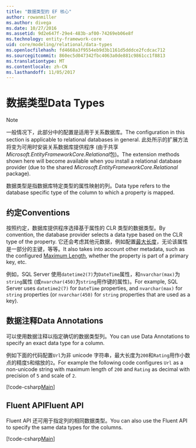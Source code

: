 ```yaml
---
title: "数据类型的 EF 核心"
author: rowanmiller
ms.author: divega
ms.date: 10/27/2016
ms.assetid: 9d2e647f-29e4-483b-af00-74269eb06e8f
ms.technology: entity-framework-core
uid: core/modeling/relational/data-types
ms.openlocfilehash: fd4668a3f9554eb9d3b1161d5dddce2fcdcac712
ms.sourcegitcommit: 860ec5d047342fbc4063a0de881c9861cc1f8813
ms.translationtype: MT
ms.contentlocale: zh-CN
ms.lasthandoff: 11/05/2017
---
```

# <a name="data-types"></a><span data-ttu-id="3cb45-102">数据类型</span><span class="sxs-lookup"><span data-stu-id="3cb45-102">Data Types</span></span>

> [!NOTE]  
> <span data-ttu-id="3cb45-103">一般情况下，此部分中的配置是适用于关系数据库。</span><span class="sxs-lookup"><span data-stu-id="3cb45-103">The configuration in this section is applicable to relational databases in general.</span></span> <span data-ttu-id="3cb45-104">此处所示的扩展方法将变为可用时安装关系数据库提供程序 (由于共享*Microsoft.EntityFrameworkCore.Relational*包)。</span><span class="sxs-lookup"><span data-stu-id="3cb45-104">The extension methods shown here will become available when you install a relational database provider (due to the shared *Microsoft.EntityFrameworkCore.Relational* package).</span></span>

<span data-ttu-id="3cb45-105">数据类型是指数据库特定类型的属性映射的列。</span><span class="sxs-lookup"><span data-stu-id="3cb45-105">Data type refers to the database specific type of the column to which a property is mapped.</span></span>

## <a name="conventions"></a><span data-ttu-id="3cb45-106">约定</span><span class="sxs-lookup"><span data-stu-id="3cb45-106">Conventions</span></span>

<span data-ttu-id="3cb45-107">按照约定，数据库提供程序选择基于属性的 CLR 类型的数据类型。</span><span class="sxs-lookup"><span data-stu-id="3cb45-107">By convention, the database provider selects a data type based on the CLR type of the property.</span></span> <span data-ttu-id="3cb45-108">它还会考虑其他元数据，例如配置[最大长度](../max-length.md)，无论该属性是一部分的主键，等等。</span><span class="sxs-lookup"><span data-stu-id="3cb45-108">It also takes into account other metadata, such as the configured [Maximum Length](../max-length.md), whether the property is part of a primary key, etc.</span></span>

<span data-ttu-id="3cb45-109">例如，SQL Server 使用`datetime2(7)`为`DateTime`属性，和`nvarchar(max)`为`string`属性 (或`nvarchar(450)`为`string`用作键的属性)。</span><span class="sxs-lookup"><span data-stu-id="3cb45-109">For example, SQL Server uses `datetime2(7)` for `DateTime` properties, and `nvarchar(max)` for `string` properties (or `nvarchar(450)` for `string` properties that are used as a key).</span></span>

## <a name="data-annotations"></a><span data-ttu-id="3cb45-110">数据注释</span><span class="sxs-lookup"><span data-stu-id="3cb45-110">Data Annotations</span></span>

<span data-ttu-id="3cb45-111">可以使用数据注释以指定确切的数据类型列。</span><span class="sxs-lookup"><span data-stu-id="3cb45-111">You can use Data Annotations to specify an exact data type for a column.</span></span>

<span data-ttu-id="3cb45-112">例如下面的代码配置`Url`为非 unicode 字符串，最大长度为`200`和`Rating`用作小数点的精度`5`和缩放的`2`。</span><span class="sxs-lookup"><span data-stu-id="3cb45-112">For example the following code configures `Url` as a non-unicode string with maximum length of `200` and `Rating` as decimal with precision of `5` and scale of `2`.</span></span>

[!code-csharp[Main](../../../../samples/core/Modeling/DataAnnotations/Samples/Relational/DataType.cs?name=Entities&highlight=4,6)]

## <a name="fluent-api"></a><span data-ttu-id="3cb45-113">Fluent API</span><span class="sxs-lookup"><span data-stu-id="3cb45-113">Fluent API</span></span>

<span data-ttu-id="3cb45-114">Fluent API 还可用于指定列的相同数据类型。</span><span class="sxs-lookup"><span data-stu-id="3cb45-114">You can also use the Fluent API to specify the same data types for the columns.</span></span>

[!code-csharp[Main](../../../../samples/core/Modeling/FluentAPI/Samples/Relational/DataType.cs?name=Model&highlight=9-10)]
